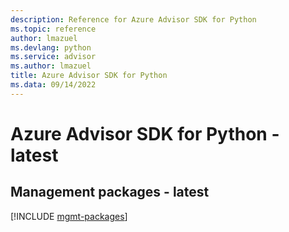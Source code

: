 ```yaml
---
description: Reference for Azure Advisor SDK for Python
ms.topic: reference
author: lmazuel
ms.devlang: python
ms.service: advisor
ms.author: lmazuel
title: Azure Advisor SDK for Python
ms.data: 09/14/2022
---
```

# Azure Advisor SDK for Python - latest

## Management packages - latest
[!INCLUDE [mgmt-packages](advisor-mgmt-index.md)]